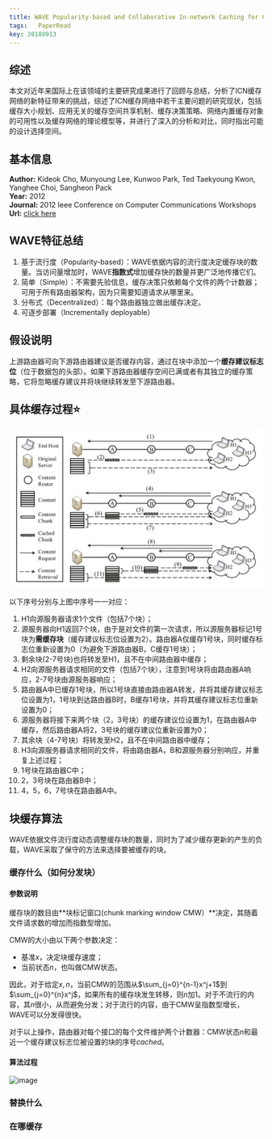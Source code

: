 ```yaml
---
title: WAVE Popularity-based and Collaborative In-network Caching for Content-Oriented Networks
tags:	PaperRead
key: 20180913
---
```



## 综述
本文对近年来国际上在该领域的主要研究成果进行了回顾与总结，分析了ICN缓存网络的新特征带来的挑战，综述了ICN缓存网络中若干主要问题的研究现状，包括缓存大小规划、应用无关的缓存空间共享机制、缓存决策策略、网络内置缓存对象的可用性以及缓存网络的理论模型等，并进行了深入的分析和对比，同时指出可能的设计选择空间。
<!--more-->


## 基本信息
**Author:** Kideok Cho, Munyoung Lee, Kunwoo Park, Ted Taekyoung Kwon, Yanghee Choi, Sangheon Pack<br>
**Year:** 2012<br>
**Journal:** 2012 Ieee Conference on Computer Communications Workshops<br>
**Url:** [click here](https://ieeexplore.ieee.org/abstract/document/6193512/)

## WAVE特征总结
1. 基于流行度（Popularity-based）：WAVE依据内容的流行度决定缓存块的数量。当访问量增加时，WAVE**指数式**增加缓存快的数量并更广泛地传播它们。
2. 简单（Simple）：不需要先验信息，缓存决策只依赖每个文件的两个计数器；可用于所有路由器架构，因为只需要知道请求从哪里来。
3. 分布式（Decentralized）：每个路由器独立做出缓存决定。
4. 可逐步部署（Incrementally deployable）

## 假设说明
上游路由器可向下游路由器建议是否缓存内容，通过在块中添加一个**缓存建议标志位**（位于数据包的头部）。如果下游路由器缓存空间已满或者有其独立的缓存策略，它将忽略缓存建议并将块继续转发至下游路由器。

## 具体缓存过程⭐️
![image](https://github.com/kanyuanzhi/kanyuanzhi.github.io/raw/master/assets/myimages/20180913/1.jpg)

以下序号分别与上图中序号一一对应：

1. H1向源服务器请求1个文件（包括7个块）；
2. 源服务器向H1返回7个块，由于是对文件的第一次请求，所以源服务器标记1号块为**需缓存块**（缓存建议标志位设置为2）。路由器A仅缓存1号块，同时缓存标志位重新设置为0（为避免下游路由器B，C缓存1号块）；
3. 剩余块(2-7号块)也将转发至H1，且不在中间路由器中缓存；
4. H2向源服务器请求相同的文件（包括7个块），注意到1号块将由路由器A响应，2-7号块由源服务器响应；
5. 路由器A中已缓存1号块，所以1号块直接由路由器A转发，并将其缓存建议标志位设置为1，1号块到达路由器B时，B缓存1号块，并将其缓存建议标志位重新设置为0；
6. 源服务器将接下来两个块（2，3号块）的缓存建议位设置为1，在路由器A中缓存，然后路由器A将2，3号块的缓存建议位重新设置为0；
7. 其余块（4-7号块）将转发至H2，且不在中间路由器中缓存；
8. H3向源服务器请求相同的文件，将由路由器A，B和源服务器分别响应，并重复上述过程；
9. 1号块在路由器C中；
10. 2，3号块在路由器B中；
11. 4，5，6，7号块在路由器A中。

## 块缓存算法
WAVE依据文件流行度动态调整缓存块的数量，同时为了减少缓存更新的产生的负载，WAVE采取了保守的方法来选择要被缓存的块。

### 缓存什么（如何分发块）

#### 参数说明
缓存块的数目由**块标记窗口(chunk marking window CMW）**决定，其随着文件请求数的增加而指数型增加。

CMW的大小由以下两个参数决定：

- 基准$x$，决定块缓存速度；
- 当前状态$n$，也叫做CMW状态。

因此，对于给定$x,n$，当前CMW的范围从$\sum_{j=0}^{n-1}x^j+1$到$\sum_{j=0}^{n}x^j$，如果所有的缓存块发生转移，则$n$加1。对于不流行的内容，其$n$很小，从而避免分发；对于流行的内容，由于CMW呈指数型增长，WAVE可以分发得很快。

对于以上操作，路由器对每个接口的每个文件维护两个计数器：CMW状态$n$和最近一个缓存建议标志位被设置的块的序号$cached$。

#### 算法过程
![image](https://github.com/kanyuanzhi/kanyuanzhi.github.io/raw/master/assets/myimages/20180913/2.jpg)

### 替换什么

### 在哪缓存





















